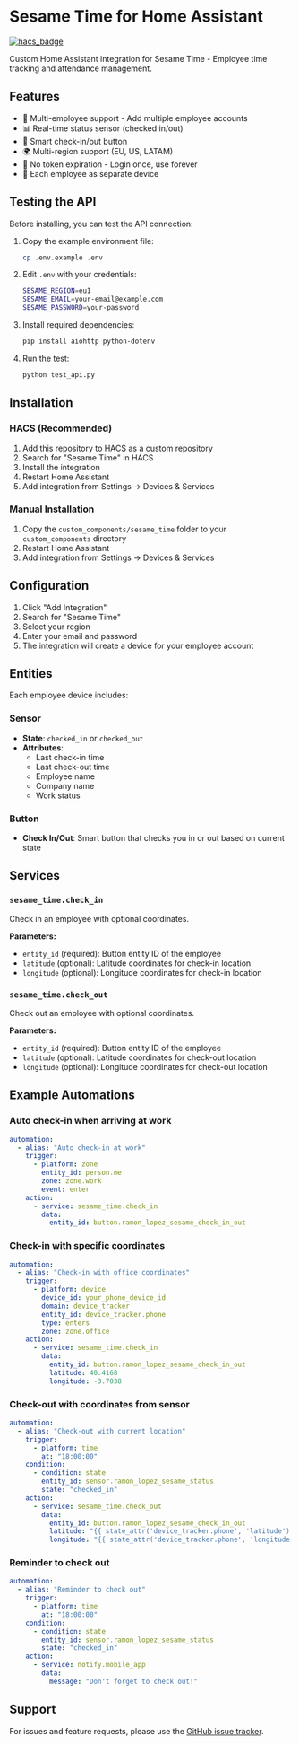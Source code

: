 # Sesame Time for Home Assistant

[![hacs_badge](https://img.shields.io/badge/HACS-Custom-orange.svg)](https://github.com/custom-components/hacs)

Custom Home Assistant integration for Sesame Time - Employee time tracking and attendance management.

## Features

- 🔐 Multi-employee support - Add multiple employee accounts
- 📊 Real-time status sensor (checked in/out)
- 🔘 Smart check-in/out button
- 🌍 Multi-region support (EU, US, LATAM)
- 🔄 No token expiration - Login once, use forever
- 🏢 Each employee as separate device

## Testing the API

Before installing, you can test the API connection:

1. Copy the example environment file:
   ```bash
   cp .env.example .env
   ```

2. Edit `.env` with your credentials:
   ```bash
   SESAME_REGION=eu1
   SESAME_EMAIL=your-email@example.com
   SESAME_PASSWORD=your-password
   ```

3. Install required dependencies:
   ```bash
   pip install aiohttp python-dotenv
   ```

4. Run the test:
   ```bash
   python test_api.py
   ```

## Installation

### HACS (Recommended)

1. Add this repository to HACS as a custom repository
2. Search for "Sesame Time" in HACS
3. Install the integration
4. Restart Home Assistant
5. Add integration from Settings → Devices & Services

### Manual Installation

1. Copy the `custom_components/sesame_time` folder to your `custom_components` directory
2. Restart Home Assistant
3. Add integration from Settings → Devices & Services

## Configuration

1. Click "Add Integration"
2. Search for "Sesame Time"
3. Select your region
4. Enter your email and password
5. The integration will create a device for your employee account

## Entities

Each employee device includes:

### Sensor
- **State**: `checked_in` or `checked_out`
- **Attributes**:
  - Last check-in time
  - Last check-out time
  - Employee name
  - Company name
  - Work status

### Button
- **Check In/Out**: Smart button that checks you in or out based on current state

## Services

### `sesame_time.check_in`
Check in an employee with optional coordinates.

**Parameters:**
- `entity_id` (required): Button entity ID of the employee
- `latitude` (optional): Latitude coordinates for check-in location
- `longitude` (optional): Longitude coordinates for check-in location

### `sesame_time.check_out`
Check out an employee with optional coordinates.

**Parameters:**
- `entity_id` (required): Button entity ID of the employee
- `latitude` (optional): Latitude coordinates for check-out location
- `longitude` (optional): Longitude coordinates for check-out location

## Example Automations

### Auto check-in when arriving at work
```yaml
automation:
  - alias: "Auto check-in at work"
    trigger:
      - platform: zone
        entity_id: person.me
        zone: zone.work
        event: enter
    action:
      - service: sesame_time.check_in
        data:
          entity_id: button.ramon_lopez_sesame_check_in_out
```

### Check-in with specific coordinates
```yaml
automation:
  - alias: "Check-in with office coordinates"
    trigger:
      - platform: device
        device_id: your_phone_device_id
        domain: device_tracker
        entity_id: device_tracker.phone
        type: enters
        zone: zone.office
    action:
      - service: sesame_time.check_in
        data:
          entity_id: button.ramon_lopez_sesame_check_in_out
          latitude: 40.4168
          longitude: -3.7038
```

### Check-out with coordinates from sensor
```yaml
automation:
  - alias: "Check-out with current location"
    trigger:
      - platform: time
        at: "18:00:00"
    condition:
      - condition: state
        entity_id: sensor.ramon_lopez_sesame_status
        state: "checked_in"
    action:
      - service: sesame_time.check_out
        data:
          entity_id: button.ramon_lopez_sesame_check_in_out
          latitude: "{{ state_attr('device_tracker.phone', 'latitude') }}"
          longitude: "{{ state_attr('device_tracker.phone', 'longitude') }}"
```

### Reminder to check out
```yaml
automation:
  - alias: "Reminder to check out"
    trigger:
      - platform: time
        at: "18:00:00"
    condition:
      - condition: state
        entity_id: sensor.ramon_lopez_sesame_status
        state: "checked_in"
    action:
      - service: notify.mobile_app
        data:
          message: "Don't forget to check out!"
```

## Support

For issues and feature requests, please use the [GitHub issue tracker](https://github.com/ralona/sesame-time-hass/issues).